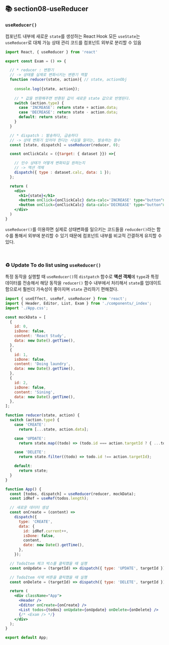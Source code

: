 ## 📚 section08-useReducer

### `useReducer()`
  
  컴포넌트 내부에 새로운 `state`를 생성하는 React Hook
  모든 `useState`는 `useReducer`로 대체 가능
  상태 관리 코드를 컴포넌트 외부로 분리할 수 있음

  ```jsx
  import React, { useReducer } from 'react'

  export const Exam = () => {

    // * reducer : 변환기
    // -> 상태를 실제로 변화시키는 변환기 역할
    function reducer(state, action){ // state, actionObj
      
      console.log({state, action});
        
      // * 값을 반환해주면 반환된 값이 새로운 state 값으로 반영된다.
      switch (action.type) {
        case 'INCREASE': return state + action.data; 
        case 'DECREASE': return state - action.data;
        default: return state;
      }
    }

    // * dispatch : 발송하다, 급송하다
    // -> 상태 변화기 있어야 한다는 사실을 알리는, 발송하는 함수
    const [state, dispatch] = useReducer(reducer, 0);

    const onClickCalc = ({target: { dataset }}) =>{            

      // 인수 상태가 어떻게 변화되길 원하는지
      // -> 액션 객체
      dispatch({ type : dataset.calc, data: 1 });
    };

    return (
      <div>
        <h1>{state}</h1>
        <button onClick={onClickCalc} data-calc='INCREASE' type="button">+</button>
        <button onClick={onClickCalc} data-calc='DECREASE' type="button">-</button>
      </div>
    )
  }
  

  ```

  `useReducer()`를 이용하면 실제로 상태변화를 일으키는 코드들을 
  `reducder()`라는 함수를 통해서 외부에 분리할 수 있기 때문에 컴포넌트 내부를 비교적 간결하게 유지할 수 있다.

  <br>


  ### ♻️ Update To do list using `useReducer()`

  특정 동작을 실행할 때 `useReducer()`의 `distpatch` 함수로 **액션 객체**에 `type`과 특정 데이터를 전송해서
  해당 동작을 `reducer()` 함수 내부에서 처리해서 `state`를 업데이트 함으로서 
  훨씬더 가속성이 좋아지며 `state` 관리하기 편해졌다.

  ```jsx
  import { useEffect, useRef, useReducer } from 'react';
  import { Header, Editor, List, Exam } from './components/_index';
  import './App.css';

  const mockData = [
    {
      id: 0,
      isDone: false,
      content: 'React Study',
      data: new Date().getTime(),
    },
    {
      id: 1,
      isDone: false,
      content: 'Doing laundry',
      data: new Date().getTime(),
    },
    {
      id: 2,
      isDone: false,
      content: 'Sining',
      data: new Date().getTime(),
    },
  ];

  function reducer(state, action) {
    switch (action.type) {
      case 'CREATE':
        return [...state, action.data];

      case 'UPDATE':
        return state.map((todo) => (todo.id === action.targetId ? { ...todo, isDone: !todo.isDone } : todo));

      case 'DELETE':
        return state.filter((todo) => todo.id !== action.targetId);

      default:
        return state;
    }
  }

  function App() {
    const [todos, dispatch] = useReducer(reducer, mockData);
    const idRef = useRef(todos.length);

    // 새로운 데이터 생성
    const onCreate = (content) =>
      dispatch({
        type: 'CREATE',
        data: {
          id: idRef.current++,
          isDone: false,
          content,
          date: new Date().getTime(),
        },
      });

    // TodoItem 체크 박스를 클릭했을 때 실행
    const onUpdate = (targetId) => dispatch({ type: 'UPDATE', targetId });

    // TodoItem 삭제 버튼을 클릭했을 때 실행
    const onDelete = (targetId) => dispatch({ type: 'DELETE', targetId });

    return (
      <div className="App">
        <Header />
        <Editor onCreate={onCreate} />
        <List todos={todos} onUpdate={onUpdate} onDelete={onDelete} />
        {/* <Exam /> */}
      </div>
    );
  }

  export default App;


  ```

